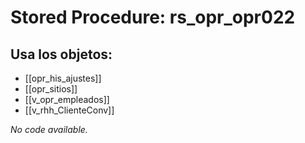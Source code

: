 # Stored Procedure: rs_opr_opr022

## Usa los objetos:
- [[opr_his_ajustes]]
- [[opr_sitios]]
- [[v_opr_empleados]]
- [[v_rhh_ClienteConv]]

*No code available.*
